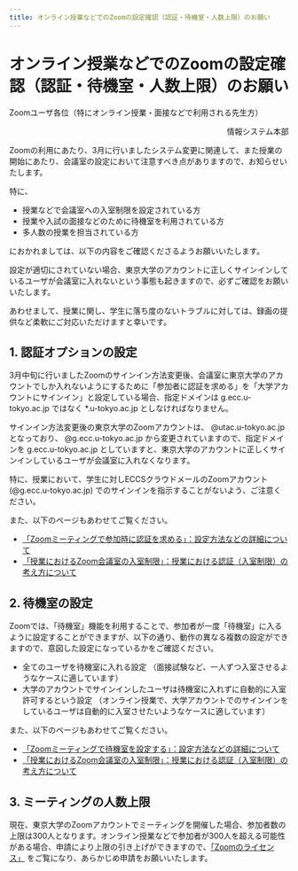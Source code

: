 ```yaml
---
title: オンライン授業などでのZoomの設定確認（認証・待機室・人数上限）のお願い
--- 
```


# オンライン授業などでのZoomの設定確認（認証・待機室・人数上限）のお願い

Zoomユーザ各位（特にオンライン授業・面接などで利用される先生方）

<div style="text-align: right;">情報システム本部</div>


Zoomの利用にあたり、3月に行いましたシステム変更に関連して、また授業の開始にあたり、会議室の設定において注意すべき点がありますので、お知らせいたします。

特に、

- 授業などで会議室への入室制限を設定されている方
- 授業や入試の面接などのために待機室を利用されている方
- 多人数の授業を担当されている方

におかれましては、以下の内容をご確認くださるようお願いいたします。

設定が適切にされていない場合、東京大学のアカウントに正しくサインインしているユーザが会議室に入れないという事態も起きますので、必ずご確認をお願いいたします。

あわせまして、授業に関し、学生に落ち度のないトラブルに対しては、録画の提供など柔軟にご対応いただけますと幸いです。

## 1. 認証オプションの設定

3月中旬に行いましたZoomのサインイン方法変更後、会議室に東京大学のアカウントでしか入れないようにするために「参加者に認証を求める」を「大学アカウントにサインイン」と設定している場合、指定ドメインは g.ecc.u-tokyo.ac.jp ではなく *.u-tokyo.ac.jp としなければなりません。

サインイン方法変更後の東京大学のZoomアカウントは、 @utac.u-tokyo.ac.jp となっており、 @g.ecc.u-tokyo.ac.jp から変更されていますので、指定ドメインを g.ecc.u-tokyo.ac.jp としていますと、東京大学のアカウントに正しくサインインしているユーザが会議室に入れなくなります。

特に、授業において、学生に対しECCSクラウドメールのZoomアカウント (@g.ecc.u-tokyo.ac.jp) でのサインインを指示することがないよう、ご注意ください。

また、以下のページもあわせてご覧ください。
- [「Zoomミーティングで参加時に認証を求める」：設定方法などの詳細について](https://utelecon.adm.u-tokyo.ac.jp/zoom/auth) 
- [「授業におけるZoom会議室の入室制限」：授業における認証（入室制限）の考え方について](https://utelecon.adm.u-tokyo.ac.jp/faculty_members/zoom_access_control)


## 2. 待機室の設定

Zoomでは、「待機室」機能を利用することで、参加者が一度「待機室」に入るように設定することができますが、以下の通り、動作の異なる複数の設定ができますので、意図した設定になっているかをご確認ください。

- 全てのユーザを待機室に入れる設定
（面接試験など、一人ずつ入室させるようなケースに適しています）
- 大学のアカウントでサインインしたユーザは待機室に入れずに自動的に入室許可するという設定
（オンライン授業で、大学アカウントでのサインインをしているユーザは自動的に入室させたいようなケースに適しています）

また、以下のページもあわせてご覧ください。
- [「Zoomミーティングで待機室を設定する」：設定方法などの詳細について](https://utelecon.adm.u-tokyo.ac.jp/zoom/waiting_room)
- [「授業におけるZoom会議室の入室制限」：授業における認証（入室制限）の考え方について](https://utelecon.adm.u-tokyo.ac.jp/faculty_members/zoom_access_control)


## 3. ミーティングの人数上限

現在、東京大学のZoomアカウントでミーティングを開催した場合、参加者数の上限は300人となります。オンライン授業などで参加者が300人を超える可能性がある場合、申請により上限の引き上げができますので、[「Zoomのライセンス」]( https://utelecon.adm.u-tokyo.ac.jp/zoom/license) をご覧になり、あらかじめ申請をお願いいたします。
